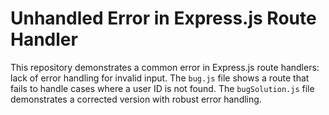 # Unhandled Error in Express.js Route Handler

This repository demonstrates a common error in Express.js route handlers:  lack of error handling for invalid input.  The `bug.js` file shows a route that fails to handle cases where a user ID is not found.  The `bugSolution.js` file demonstrates a corrected version with robust error handling.